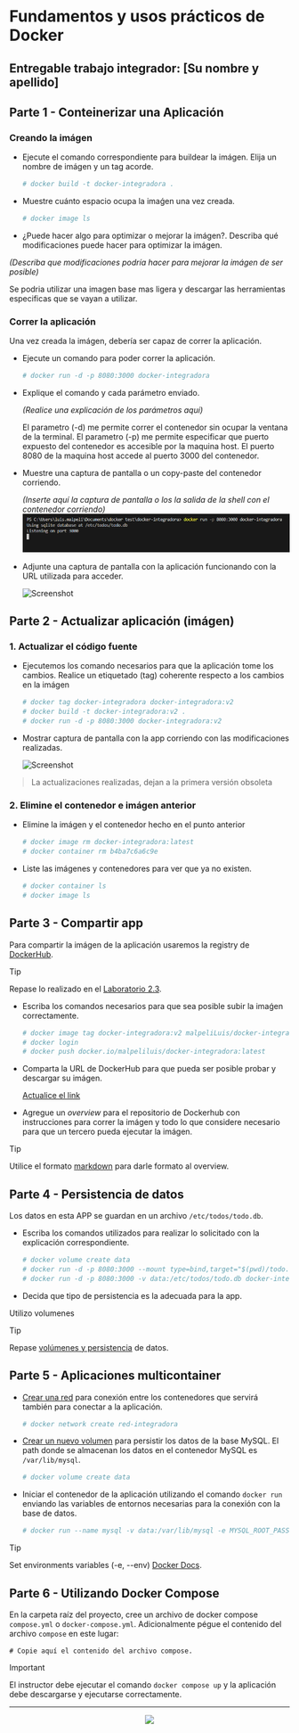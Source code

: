 # Fundamentos y usos prácticos de Docker

## Entregable trabajo integrador: [Su nombre y apellido]


## Parte 1 - Conteinerizar una Aplicación


### Creando la imágen

- Ejecute el comando correspondiente para buildear la imágen. Elija un nombre de imágen y un tag acorde. 

    ```bash
    # docker build -t docker-integradora .
    ```
- Muestre cuánto espacio ocupa la imaǵen una vez creada.

    ```bash
    # docker image ls
    ```
- ¿Puede hacer algo para optimizar o mejorar la imágen?. Describa qué modificaciones puede hacer para optimizar la imágen.

_(Describa que modificaciones podría hacer para mejorar la imágen de ser posible)_

Se podria utilizar una imagen base mas ligera y descargar las herramientas especificas que se vayan a utilizar.


### Correr la aplicación

Una vez creada la imágen, debería ser capaz de correr la aplicación.

- Ejecute un comando para poder correr la aplicación.
    ```bash
    # docker run -d -p 8080:3000 docker-integradora
    ```
- Explique el comando y cada parámetro enviado.

    _(Realice una explicación de los parámetros aquí)_

    El parametro (-d) me permite correr el contenedor sin ocupar la ventana de la terminal.
    El parametro (-p) me permite especificar que puerto expuesto del contenedor es accesible por la maquina host. El puerto 8080 de la maquina host accede al puerto 3000 del contenedor.

- Muestre una captura de pantalla o un copy-paste del contenedor corriendo.

    _(Inserte aquí la captura de pantalla o los la salida de la shell con el contenedor corriendo)_
    ![Screenshot](./imgs/docker%20run%20terminal.png)

- Adjunte una captura de pantalla con la aplicación funcionando con la URL utilizada para acceder.

    ![Screenshot](./imgs/docker%20run%208080.png.png)


## Parte 2 - Actualizar aplicación (imágen)

### 1. Actualizar el código fuente

- Ejecutemos los comando necesarios para que la aplicación tome los cambios. Realice un etiquetado (tag) coherente respecto a los cambios en la imágen
    
    ```bash
    # docker tag docker-integradora docker-integradora:v2
    # docker build -t docker-integradora:v2 .
    # docker run -d -p 8080:3000 docker-integradora:v2
    ```

- Mostrar captura de pantalla con la app corriendo con las modificaciones realizadas.

    ![Screenshot](./imgs/docker%20tag%20v2.png.png)

> La actualizaciones realizadas, dejan a la primera versión obsoleta

### 2. Elimine el contenedor e imágen anterior

- Elimine la imágen y el contenedor hecho en el punto anterior

    ```bash
    # docker image rm docker-integradora:latest
    # docker container rm b4ba7c6a6c9e
    ```

- Liste las imágenes y contenedores para ver que ya no existen.

    ```bash
    # docker container ls
    # docker image ls
    ```


## Parte 3 - Compartir app

Para compartir la imágen de la aplicación usaremos la registry de [DockerHub](https://hub.docker.com/).

> [!TIP]
> Repase lo realizado en el [Laboratorio 2.3](https://github.com/kity-linuxero/docker_410_practicas/blob/main/labs/02-conceptos-basicos/23-images-push.md#3-subimos-a-la-registry).


- Escriba los comandos necesarios para que sea posible subir la imaǵen correctamente.

    ```bash
    # docker image tag docker-integradora:v2 malpeliLuis/docker-integradora:latest
    # docker login
    # docker push docker.io/malpeliluis/docker-integradora:latest
    ```

- Comparta la URL de DockerHub para que pueda ser posible probar y descargar su imágen.

    [Actualice el link](https://hub.docker.com/r/malpeliluis/docker-integradora)

- Agregue un _overview_ para el repositorio de Dockerhub con instrucciones para correr la imágen y todo lo que considere necesario para que un tercero pueda ejecutar la imágen.

> [!TIP]
> Utilice el formato [markdown](https://docs.github.com/es/get-started/writing-on-github/getting-started-with-writing-and-formatting-on-github/basic-writing-and-formatting-syntax) para darle formato al overview.


## Parte 4 - Persistencia de datos

Los datos en esta APP se guardan en un archivo `/etc/todos/todo.db`.

- Escriba los comandos utilizados para realizar lo solicitado con la explicación correspondiente.

    ```bash
    # docker volume create data
    # docker run -d -p 8080:3000 --mount type=bind,target="$(pwd)/todo.db",target="/etc/todos/todo.db" docker-integradora:v2
    # docker run -d -p 8080:3000 -v data:/etc/todos/todo.db docker-integradora:v2
    ```

- Decida que tipo de persistencia es la adecuada para la app.

Utilizo volumenes 

> [!TIP]
> Repase [volúmenes y persistencia](https://docker.idepba.com.ar/clase4.html#/volumenes) de datos.


## Parte 5 - Aplicaciones multicontainer


- [Crear una red](https://docker.idepba.com.ar/clase4.html#/network_create) para conexión entre los contenedores que servirá también para conectar a la aplicación.

    ```bash
    # docker network create red-integradora
    ```
- [Crear un nuevo volumen](https://docker.idepba.com.ar/clase4.html#/volume_create) para persistir los datos de la base MySQL. El path donde se almacenan los datos en el contenedor MySQL es `/var/lib/mysql`.
    
    ```bash
    # docker volume create data
    ```
- Iniciar el contenedor de la aplicación utilizando el comando `docker run` enviando las variables de entornos necesarias para la conexión con la base de datos.

    ```bash
    # docker run --name mysql -v data:/var/lib/mysql -e MYSQL_ROOT_PASSWORD=my-secret-pw,MYSQL_DATABASE=todos -d mysql:8.0

    ```

> [!TIP]
> Set environments variables (-e, --env) [Docker Docs](https://docs.docker.com/reference/cli/docker/container/run/#env).




## Parte 6 - Utilizando Docker Compose

En la carpeta raíz del proyecto, cree un archivo de docker compose `compose.yml` o `docker-compose.yml`. Adicionalmente pégue el contenido del archivo `compose` en este lugar:

```compose
# Copie aquí el contenido del archivo compose.
```

> [!IMPORTANT]  
> El instructor debe ejecutar el comando `docker compose up` y la aplicación debe descargarse y ejecutarse correctamente.

----


<p align="center">
  <img src="./imgs/logos.footer.gray.webp">
</p>




